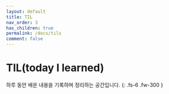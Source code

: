 ```yaml
---
layout: default
title: TIL
nav_order: 3
has_children: true
permalink: /docs/tils
comment: false
---
```


# TIL(today I learned)

하루 동안 배운 내용을 기록하며 정리하는 공간입니다.
{: .fs-6 .fw-300 }